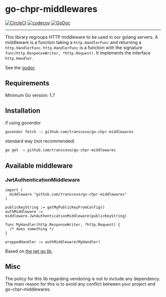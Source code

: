 # go-chpr-middlewares

[![CircleCI](https://circleci.com/gh/transcovo/go-chpr-middlewares.svg?style=shield)](https://circleci.com/gh/transcovo/go-chpr-middlewares)
[![codecov](https://codecov.io/gh/transcovo/go-chpr-middlewares/branch/master/graph/badge.svg)](https://codecov.io/gh/transcovo/go-chpr-middlewares)
[![GoDoc](https://godoc.org/github.com/transcovo/go-chpr-middlewares?status.svg)](https://godoc.org/github.com/transcovo/go-chpr-middlewares)

----------------- 

This library regroups HTTP middleware to be used in our golang servers.
A middleware is a function taking a `http.HandlerFunc` and returning a `http.HandlerFunc`.
`http.HandlerFunc` is a function with the signature `func(http.ResponseWriter, *http.Request)`.
It implements the interface `http.Handler`.

See the [godoc](https://godoc.org/github.com/transcovo/go-chpr-middlewares)

## Requirements 
 
Minimum Go version: 1.7 
 
## Installation 
 
if using govendor 
```bash
govendor fetch -u github.com/transcovo/go-chpr-middlewares
``` 
 
standard way (not recommended) 
```bash
go get -u github.com/transcovo/go-chpr-middlewares
``` 
 
## Available middleware

### JwtAuthenticationMiddleware

```golang
import (
  middleware "github.com/transcovo/go-chpr-middlewares"
)

publicKeyString := getMyPublicKeyFromConfig()
authMiddleware := middleware.JwtAuthenticationMiddleware(publicKeyString)

func MyHandler(http.ResponseWriter, *http.Request) {
  /* does something */
}

wrappedHandler := authMiddleware(MyHandler)
```

Based on [the jwt go lib](https://github.com/dgrijalva/jwt-go).
 
## Misc 
 
The policy for this lib regarding vendoring is not to include any dependency.
The main reason for this is to avoid any conflict between your project and go-chpr-middlewares. 
